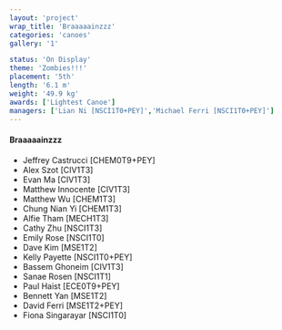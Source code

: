 ```yaml
---
layout: 'project'
wrap_title: 'Braaaaainzzz'
categories: 'canoes'
gallery: '1'

status: 'On Display'
theme: 'Zombies!!!'
placement: '5th'
length: '6.1 m'
weight: '49.9 kg'
awards: ['Lightest Canoe']
managers: ['Lian Ni [NSCI1T0+PEY]','Michael Ferri [NSCI1T0+PEY]']
---
```

#### Braaaaainzzz

 - Jeffrey Castrucci [CHEM0T9+PEY]
 - Alex Szot [CIV1T3]
 - Evan Ma [CIV1T3]
 - Matthew Innocente [CIV1T3]
 - Matthew Wu [CHEM1T3]
 - Chung Nian Yi [CHEM1T3]
 - Alfie Tham [MECH1T3]
 - Cathy Zhu [NSCI1T3]
 - Emily Rose [NSCI1T0]
 - Dave Kim [MSE1T2]
 - Kelly Payette [NSCI1T0+PEY]
 - Bassem Ghoneim [CIV1T3]
 - Sanae Rosen [NSCI1T1]
 - Paul Haist [ECE0T9+PEY]
 - Bennett Yan [MSE1T2]
 - David Ferri [MSE1T2+PEY]
 - Fiona Singarayar [NSCI1T0]
